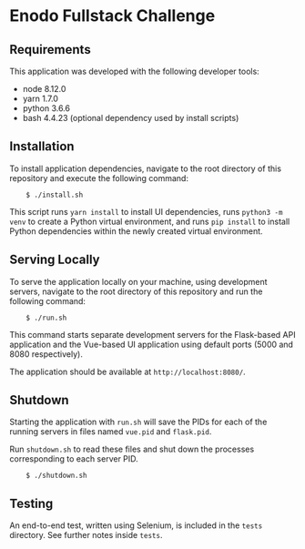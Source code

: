 # Enodo Fullstack Challenge

## Requirements

This application was developed with the following developer tools:

* node 8.12.0
* yarn 1.7.0
* python 3.6.6
* bash 4.4.23 (optional dependency used by install scripts)

## Installation

To install application dependencies, navigate to the root directory of this repository and execute the following command:

```
    $ ./install.sh
```

This script runs `yarn install` to install UI dependencies, runs `python3 -m venv` to create a Python virtual environment, and runs `pip install` to install Python dependencies within the newly created virtual environment.

## Serving Locally

To serve the application locally on your machine, using development servers, navigate to the root directory of this repository and run the following command:

```
    $ ./run.sh
```

This command starts separate development servers for the Flask-based API application and the Vue-based UI application using default ports (5000 and 8080 respectively).

The application should be available at `http://localhost:8080/`.

## Shutdown

Starting the application with `run.sh` will save the PIDs for each of the running servers in files named `vue.pid` and `flask.pid`.

Run `shutdown.sh` to read these files and shut down the processes corresponding to each server PID.

```
    $ ./shutdown.sh
```

## Testing

An end-to-end test, written using Selenium, is included in the `tests` directory. See further notes inside `tests`.

